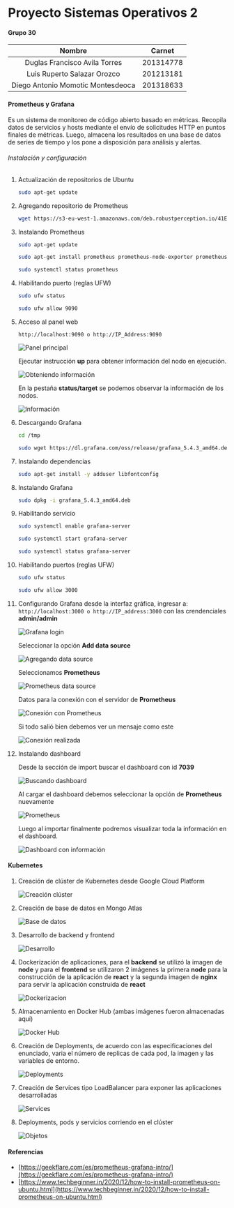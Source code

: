 # Proyecto Sistemas Operativos 2

#### Grupo 30

|              Nombre               |  Carnet   |
| :-------------------------------: | :-------: |
|   Duglas Francisco Avila Torres   | 201314778 |
|    Luis Ruperto Salazar Orozco    | 201213181 |
| Diego Antonio Momotic Montesdeoca | 201318633 |



#### Prometheus y Grafana

Es un sistema de monitoreo de código abierto basado en métricas.  Recopila datos de servicios y hosts mediante el envío de solicitudes  HTTP en puntos finales de métricas. Luego, almacena los resultados en  una base de datos de series de tiempo y los pone a disposición para  análisis y alertas.

###### Instalación y configuración

1. Actualización de repositorios de Ubuntu

   ```bash
   sudo apt-get update
   ```

2. Agregando repositorio de Prometheus

   ```bash
   wget https://s3-eu-west-1.amazonaws.com/deb.robustperception.io/41EFC99D.gpg | apt-key add -
   ```

3. Instalando Prometheus

   ```bash
   sudo apt-get update
   
   sudo apt-get install prometheus prometheus-node-exporter prometheus-pushgateway prometheus-alertmanager -y
   
   sudo systemctl status prometheus
   ```

4. Habilitando puerto (reglas UFW)

   ```bash
   sudo ufw status
   
   sudo ufw allow 9090
   ```

5. Acceso al panel web

   `http://localhost:9090 o http://IP_Address:9090`

   ![Panel principal](https://1.bp.blogspot.com/-GWcaP-XX1-Y/X-kLYj8f_2I/AAAAAAAAID4/S5RLpX3_83wZnc5B41BjcXe3cDflBnamgCLcBGAsYHQ/w640-h192/prometheus_2_techbeginner.PNG)

   

   Ejecutar instrucción **up** para obtener información del nodo en ejecución.

   ![Obteniendo información](https://1.bp.blogspot.com/-QeNSyoJbzPw/X-kLinCSpnI/AAAAAAAAID8/i8onrZLDVmYBsy8UAuqje-f2uXAWQm8lwCLcBGAsYHQ/w640-h210/prometheus_3_techbeginner.PNG) 

   

   En la pestaña **status/target** se podemos observar la información de los nodos.

   ![Información](https://1.bp.blogspot.com/-PB1NknHsjKU/X-kLo_M9diI/AAAAAAAAIEE/12xaRHx2QnoY-h6FMFTSp0GzavB_6oJ0gCLcBGAsYHQ/w640-h210/prometheus_4_techbeginner.PNG)

6. Descargando Grafana

   ```bash
   cd /tmp
   
   sudo wget https://dl.grafana.com/oss/release/grafana_5.4.3_amd64.deb
   ```

7. Instalando dependencias

   ```bash
   sudo apt-get install -y adduser libfontconfig
   ```

8. Instalando Grafana

   ```bash
   sudo dpkg -i grafana_5.4.3_amd64.deb
   ```

9. Habilitando servicio

   ```bash
   sudo systemctl enable grafana-server
   
   sudo systemctl start grafana-server
   
   sudo systemctl status grafana-server
   ```

10. Habilitando puertos (reglas UFW)

    ```bash
    sudo ufw status
    
    sudo ufw allow 3000
    ```

11. Configurando Grafana desde la interfaz gráfica, ingresar a: `http://localhost:3000 o http://IP_address:3000` con las crendenciales **admin/admin**

    ![Grafana login](https://1.bp.blogspot.com/-w32Pyn0uL14/X_icw53eS6I/AAAAAAAAIQs/3K_J7R23mBMJmd1zqkgeLseg1Nw5VPK1QCLcBGAsYHQ/w640-h326/grafana_1_techbeginner.PNG)

    

    Seleccionar la opción **Add data source**

    ![Agregando data source](https://1.bp.blogspot.com/-Rw0b6SxBLMw/X_ikc4BX6AI/AAAAAAAAIRw/oS1Oa-paJasFdJgBCNkG6ChTp4ChlCy9ACLcBGAsYHQ/w640-h312/MicrosoftTeams-image_techebginner.png)

    

    Seleccionamos **Prometheus**

    ![Prometheus data source](https://1.bp.blogspot.com/-OOQmS4DJFko/X_ij1_ynxEI/AAAAAAAAIRk/rVslTbgNm_w-kmd7atuU2l-w7fKPH7yqACLcBGAsYHQ/w640-h308/MicrosoftTeams-image%2B%252812%2529.png)

    

    Datos para la conexión con el servidor de **Prometheus**

    ![Conexión con Prometheus](https://1.bp.blogspot.com/-2HpKZdkESEQ/X_idAoy7XtI/AAAAAAAAIQ4/Va0Mxu0Mcqk4EvXdnTDtWk1RhKuscQtJwCLcBGAsYHQ/w610-h640/grafana_5_techbeginner.PNG)

    

    Si todo salió bien debemos ver un mensaje como este

    ![Conexión realizada](https://1.bp.blogspot.com/-_u3blSqhzYU/X_idHd3XG_I/AAAAAAAAIRA/qfwJbhkp5bwuEjZytlMgXYgjfOkKZfWPACLcBGAsYHQ/w640-h222/grafana_6_techbginner.PNG)

    

12. Instalando dashboard

    Desde la sección de import buscar el dashboard con id **7039**

    ![Buscando dashboard](https://1.bp.blogspot.com/-DUHoD845u-k/X_idOCO-RwI/AAAAAAAAIRE/lZvPLJ8ghGQopdKopeb97S1ED8t9y2yigCLcBGAsYHQ/w640-h300/grafana_7_techbeginner.PNG)

    

    Al cargar el dashboard debemos seleccionar la opción de **Prometheus** nuevamente

    ![Prometheus](https://1.bp.blogspot.com/-Cc69duZlooY/X_idUtxQQqI/AAAAAAAAIRI/1aIqGPXGa348JhIkMUbcKec08WqIsyhPQCLcBGAsYHQ/w640-h308/grafana_8_techbeginner.PNG)

    

    Luego al importar finalmente podremos visualizar toda la información en el dashboard.

    ![Dashboard con información](https://1.bp.blogspot.com/-pOF6PjaCpGw/X_idez-StrI/AAAAAAAAIRQ/j5LcgfwW9xk_zIojcYmfPSSHXWjz0NR7wCLcBGAsYHQ/w640-h312/grafana_9_techbeginner.PNG)



#### Kubernetes

1. Creación de clúster de Kubernetes desde Google Cloud Platform

   ![Creación clúster](https://i.ibb.co/sK5Y4dM/Captura.png)

   

2. Creación de base de datos en Mongo Atlas

   ![Base de datos](https://i.ibb.co/b2MZVw9/Captura.png)

   

3. Desarrollo de backend y frontend

   ![Desarrollo](https://i.ibb.co/tbr9mFy/Captura.png)

   

4. Dockerización de aplicaciones, para el **backend** se utilizó la imagen de **node** y para el **frontend** se utilizaron 2 imágenes la primera **node** para la construcción de la aplicación de **react** y la segunda imagen de **nginx** para servir la aplicación construida de **react**

   ![Dockerizacion](https://i.ibb.co/wsVpR5D/Captura.png)

   

5. Almacenamiento en Docker Hub (ambas imágenes fueron almacenadas aquí)

   ![Docker Hub](https://i.ibb.co/km0JyWN/Captura.png)

   

6. Creación de Deployments, de acuerdo con las especificaciones del enunciado, varia el número de replicas de cada pod, la imagen y las variables de entorno.

   ![Deployments](https://i.ibb.co/WszrmFr/Captura.png)

   

7. Creación de Services tipo LoadBalancer para exponer las aplicaciones desarrolladas

   ![Services](https://i.ibb.co/Ld2b7MG/Captura.png)

   

8. Deployments, pods y servicios corriendo en el clúster

   ![Objetos](https://i.ibb.co/zS8TRxF/Captura.png)

#### Referencias

- [https://geekflare.com/es/prometheus-grafana-intro/](https://geekflare.com/es/prometheus-grafana-intro/)
- [https://www.techbeginner.in/2020/12/how-to-install-prometheus-on-ubuntu.html](https://www.techbeginner.in/2020/12/how-to-install-prometheus-on-ubuntu.html)

